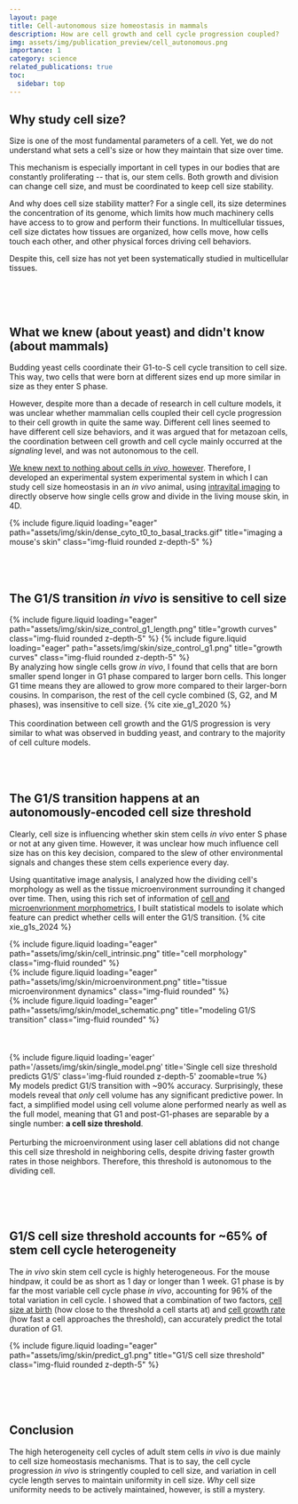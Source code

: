 ```yaml
---
layout: page
title: Cell-autonomous size homeostasis in mammals
description: How are cell growth and cell cycle progression coupled?
img: assets/img/publication_preview/cell_autonomous.png
importance: 1
category: science
related_publications: true
toc:
  sidebar: top
---
```



## Why study cell size?

Size is one of the most fundamental parameters of a cell. Yet, we do not
understand what sets a cell's size or how they maintain that size over time.

This mechanism is especially important in cell types in our bodies that are
constantly proliferating -- that is, our stem cells. Both growth and division can
change cell size, and must be coordinated to keep cell size stability.

And why does cell size stability matter? For a single cell, its size
determines the concentration of its genome, which limits how much machinery
cells have access to to grow and perform their functions. In multicellular tissues, cell size
dictates how tissues are organized, how cells move, how cells touch each other,
and other physical forces driving cell behaviors.

Despite this, cell size has not yet been systematically studied in multicellular tissues.

<br>
<br>
<br>

## What we knew (about yeast) and didn't know (about mammals)

Budding yeast cells coordinate their G1-to-S cell cycle transition to cell size.
This way, two cells that were born at different sizes end up more similar in size as they
enter S phase.

However, despite more than a decade of research in cell culture models, it was
unclear whether mammalian cells coupled their cell cycle progression to their
cell growth in quite the same way. Different cell lines seemed to have different
cell size behaviors, and it was argued that for metazoan cells, the coordination
between cell growth and cell cycle mainly occurred at the _signaling_ level, and was
not autonomous to the cell.

<u>We knew next to nothing about cells _in vivo_, however</u>.
Therefore, I developed an experimental system experimental system in which I can
study cell size homeostasis in an _in vivo_ animal,
using [intravital imaging](https://xies.github.io/projects/4d_single_cell_in_vivo_imaging/) to directly observe how single cells grow and divide in the living mouse skin, in 4D.

<div class="container">
  <div class="row justify-content-md-center">
    <div class="col-lg-4">
      {% include figure.liquid loading="eager" path="assets/img/skin/dense_cyto_t0_to_basal_tracks.gif" title="imaging a mouse's skin" class="img-fluid rounded z-depth-5" %}
    </div>
  </div>
</div>

<br>
<br>
<br>

## The G1/S transition _in vivo_ is sensitive to cell size
<div class="row">
  <div class="col-4">
      {% include figure.liquid loading="eager" path="assets/img/skin/size_control_g1_length.png" title="growth curves" class="img-fluid rounded z-depth-5" %}
      {% include figure.liquid loading="eager" path="assets/img/skin/size_control_g1.png" title="growth curves" class="img-fluid rounded z-depth-5" %}
  </div>
  <div class="col-8">
    By analyzing how single cells grow <i>in vivo</i>, I found that cells that are born
    smaller spend longer in G1 phase compared to larger born cells. This longer G1
    time means they are allowed to grow more compared to their larger-born cousins. In
    comparison, the rest of the cell cycle combined (S, G2, and M phases), was
    insensitive to cell size. {% cite xie_g1_2020 %}
    <br>
    <br>
    This coordination between cell growth and the G1/S progression is very similar
    to what was observed in budding yeast, and contrary to the majority of cell culture
    models.
  </div>
</div>

<br>
<br>
<br>

## The G1/S transition happens at an autonomously-encoded cell size threshold

Clearly, cell size is influencing whether skin stem cells _in vivo_ enter S phase or not
at any given time. However, it was unclear how much influence cell size has on this
key decision, compared to the slew of other environmental signals and changes these stem cells experience every day.

 Using quantitative image analysis, I analyzed how the dividing cell's morphology
 as well as the tissue microenvironment surrounding it changed over time. Then,
 using this rich set of information of <u>cell and microenvrionment morphometrics</u>, I
 built statistical models to isolate which feature can predict whether cells will enter
 the G1/S transition. {% cite xie_g1s_2024 %}

<div class="row">
  <div class="col">
      {% include figure.liquid loading="eager" path="assets/img/skin/cell_intrinsic.png" title="cell morphology" class="img-fluid rounded" %}
  </div>
  <div class="col">
      {% include figure.liquid loading="eager" path="assets/img/skin/microenvironment.png" title="tissue microenvironment dynamics" class="img-fluid rounded" %}
  </div>
</div>
<div class="row justify-content-md-center">
  <div class='col-md-6'>
      {% include figure.liquid loading="eager" path="assets/img/skin/model_schematic.png" title="modeling G1/S transition" class="img-fluid rounded" %}
  </div>
</div>
<br>
<br>
<br>


<div class="row">
  <div class="col-6">
      {% include figure.liquid loading='eager' path='/assets/img/skin/single_model.png' title='Single cell size threshold predicts G1/S' class='img-fluid rounded z-depth-5' zoomable=true %}
  </div>
  <div class="col-5">
    My models predict G1/S transition with ~90% accuracy. Surprisingly, these models
    reveal that <i>only</i> cell volume has any significant predictive power. In fact, a
    simplified model using cell volume alone performed nearly
    as well as the full model, meaning that G1 and post-G1-phases are separable by a single
    number: <b>a cell size threshold</b>.
    <br>
    <br>
    Perturbing the microenvironment using laser cell ablations did not change this cell size threshold
    in neighboring cells, despite driving faster growth rates in those neighbors.
    Therefore, this threshold is autonomous to the dividing cell.
    <br>
    <br>

  </div>
</div>

<br>
<br>
<br>

## G1/S cell size threshold accounts for ~65% of stem cell cycle heterogeneity

The _in vivo_ skin stem cell cycle is highly heterogeneous. For the mouse hindpaw, it
could be as short as 1 day or longer than 1 week. G1 phase is by far the most variable cell cycle phase _in vivo_, accounting for
96% of the total variation in cell cycle. I showed that a combination of two
factors, <u>cell size at birth</u> (how close to the threshold a cell starts at) and <u>cell growth rate</u>
(how fast a cell approaches the threshold), can accurately predict the total
duration of G1.

<div class="container">
  <div class="row justify-content-md-center">
    <div class="col-md-3">
      {% include figure.liquid loading="eager" path="assets/img/skin/predict_g1.png" title="G1/S cell size threshold" class="img-fluid rounded z-depth-5" %}
    </div>
  </div>
</div>

<br>
<br>
<br>
<br>

## Conclusion
The high heterogeneity cell cycles of adult stem cells _in vivo_ is
due mainly to cell size homeostasis mechanisms. That is to say, the cell cycle progression
_in vivo_ is stringently coupled to cell size, and variation in cell cycle length
serves to maintain uniformity in cell size. _Why_ cell size uniformity needs to be actively
maintained, however, is still a mystery.

<br>
<br>
<br>
<br>
